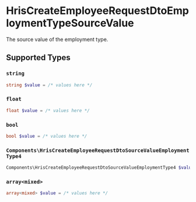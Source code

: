 # HrisCreateEmployeeRequestDtoEmploymentTypeSourceValue

The source value of the employment type.


## Supported Types

### `string`

```php
string $value = /* values here */
```

### `float`

```php
float $value = /* values here */
```

### `bool`

```php
bool $value = /* values here */
```

### `Components\HrisCreateEmployeeRequestDtoSourceValueEmploymentType4`

```php
Components\HrisCreateEmployeeRequestDtoSourceValueEmploymentType4 $value = /* values here */
```

### `array<mixed>`

```php
array<mixed> $value = /* values here */
```

